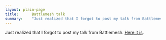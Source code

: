 ```yaml
---
layout: plain-page
title:      Battlemesh talk
summary:    "Just realized that I forgot to post my talk from Battlemesh. Here it is:"
---
```


Just realized that I forgot to post my talk from Battlemesh. [Here it is](https://www.youtube.com/watch?v=f21KCNw7EWw).